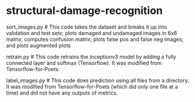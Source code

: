 # structural-damage-recognition
sort_images.py   # This code takes the dataset and breaks it up into validation and test sets; plots damaged and undamaged images in 6x6 matrix; computes confusion matrix; plots false pos and false neg images; and plots augmented plots

retrain.py  # This code retrains the inceptionv3 model by adding a fully connected layer and softmax (Tensorflow).  It was modified from Tensorflow-for-Poets.

label_images.py  # This code does prediction using all files from a directory.  It was modified from Tensorflow-for-Poets (which did only one file at a time) and did not have any outputs of metrics.

